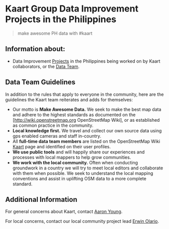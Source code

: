 # Kaart Group Data Improvement Projects in the Philippines
>make awesome PH data with #kaart

## Information about:

* Data Improvement [Projects](https://github.com/ngnuity/kaartph/issues) in the Philippines being worked on by Kaart collaborators, or the  [Data Team](https://wiki.openstreetmap.org/wiki/Kaart#Kaart_Data_Team).   

##  Data Team Guidelines
In addition to the rules that apply to everyone in the community, here are the guidelines the Kaart team reiterates and adds for themselves:

- Our motto is **Make Awesome Data.** We seek to make the best map data and adhere to the highest standards as documented on the [http://wiki.openstreetmap.org OpenStreetMap Wiki], or as established as common practice in the community.
- **Local knowledge first.** We travel and collect our own source data using gps enabled cameras and staff in-country.
- All **full-time data team members** are listed on the OpenStreetMap Wiki [Kaart](https://wiki.openstreetmap.org/wiki/Kaart#Kaart_Data_Team) page and identified on their user profiles.
- **We use public tools** and will happily share our experiences and processes with local mappers to help grow communities.
- **We work with the local community.** Often when conducting groundwork in a country we will try to meet local editors and collaborate with them when possible.  We seek to understand the local mapping conventions and assist in uplifting OSM data to a more complete standard. 


## Additional Information
For general concerns about Kaart, contact [Aaron Young](http://www.openstreetmap.org/user/vespax).
 
For local concerns, contact our local community project lead [Erwin Olario](https://www.openstreetmap.org/user/GOwin). 
